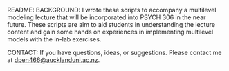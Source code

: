 README:
BACKGROUND: 
I wrote these scripts to accompany a multilevel modeling lecture that will be incorporated into PSYCH 306 in the near future. These scripts are aim to aid students in understanding the lecture content and gain some hands on experiences in implementing multilevel models with the in-lab exercises. 


CONTACT: 
If you have questions, ideas, or suggestions. Please contact me at dpen466@aucklanduni.ac.nz.
